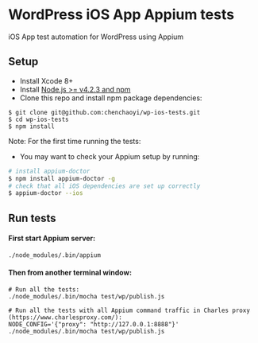 # WordPress iOS App Appium tests

iOS App test automation for WordPress using Appium


## Setup

* Install Xcode 8+
* Install [Node.js >= v4.2.3 and npm](http://nodejs.org/)
* Clone this repo and install npm package dependencies:
```shell
$ git clone git@github.com:chenchaoyi/wp-ios-tests.git
$ cd wp-ios-tests
$ npm install
```

Note: For the first time running the tests:

* You may want to check your Appium setup by running:

```bash
# install appium-doctor
$ npm install appium-doctor -g
# check that all iOS dependencies are set up correctly
$ appium-doctor --ios
```

## Run tests

#### First start Appium server:

```shell
./node_modules/.bin/appium
```

#### Then from another terminal window:
```shell
# Run all the tests:
./node_modules/.bin/mocha test/wp/publish.js

# Run all the tests with all Appium command traffic in Charles proxy (https://www.charlesproxy.com/):
NODE_CONFIG='{"proxy": "http://127.0.0.1:8888"}' ./node_modules/.bin/mocha test/wp/publish.js
```

